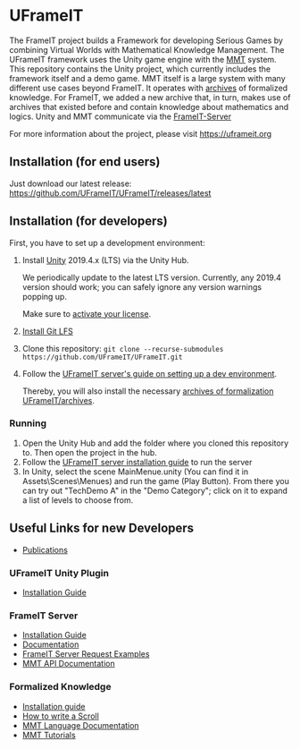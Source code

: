 # UFrameIT

The FrameIT project builds a Framework for developing Serious Games by combining Virtual Worlds with Mathematical Knowledge Management. 
The UFrameIT framework uses the Unity game engine with the [MMT](https://uniformal.github.io/) system.
This repository contains the Unity project, which currently includes the framework itself and a demo game.
MMT itself is a large system with many different use cases beyond FrameIT.
It operates with [archives](https://github.com/UFrameIT/archives) of formalized knowledge.
For FrameIT, we added a new archive that, in turn, makes use of archives that existed before and contain knowledge about mathematics and logics. 
Unity and MMT communicate via the [FrameIT-Server](https://github.com/UniFormal/MMT/tree/devel/src/frameit-mmt)

For more information about the project, please visit <https://uframeit.org>

## Installation (for end users)

Just download our latest release: <https://github.com/UFrameIT/UFrameIT/releases/latest>

## Installation (for developers)

First, you have to set up a development environment:

1. Install [Unity](https://unity3d.com/de/get-unity/download) 2019.4.x (LTS) via the Unity Hub.

   We periodically update to the latest LTS version. Currently, any 2019.4 version should work; you can safely ignore any version warnings popping up.
   
   Make sure to [activate your license](https://support.unity.com/hc/en-us/articles/211438683-How-do-I-activate-my-license).
   
2. [Install Git LFS](https://docs.github.com/en/free-pro-team@latest/github/managing-large-files/installing-git-large-file-storage)
3. Clone this repository: `git clone --recurse-submodules https://github.com/UFrameIT/UFrameIT.git`
4. Follow the [UFrameIT server's guide on setting up a dev environment](https://github.com/UniFormal/MMT/blob/devel/src/frameit-mmt/DEVENV.md).

   Thereby, you will also install the necessary [archives of formalization UFrameIT/archives](https://github.com/UFrameIT/archives).

### Running

1. Open the Unity Hub and add the folder where you cloned this repository to. Then open the project in the hub.
2. Follow the [UFrameIT server installation guide](https://github.com/UniFormal/MMT/blob/devel/src/frameit-mmt/installation.md) to run the server
3. In Unity, select the scene MainMenue.unity (You can find it in Assets\Scenes\Menues) and run the game (Play Button). From there you can try out "TechDemo A" in the "Demo Category"; click on it to expand a list of levels to choose from.

## Useful Links for new Developers
* [Publications](https://kwarc.github.io/bibs/frameit/)

### UFrameIT Unity Plugin
* [Installation Guide](https://github.com/UFrameIT/UFrameIT/blob/master/README.md)

### FrameIT Server
* [Installation Guide](https://github.com/UniFormal/MMT/blob/master/src/frameit-mmt/installation.md)
* [Documentation](https://github.com/UniFormal/MMT/blob/master/src/frameit-mmt/README.md)
* [FrameIT Server Request Examples](https://kwarc-frameit.postman.co/workspace/FrameIT-Postman-Workspace~d9c28eb0-b28c-47b9-8403-864de6799418/documentation/9866886-8347f2b8-c8a6-4c8b-800c-c4d3b01c9580)
* [MMT API Documentation](https://uniformal.github.io//doc/api/)

### Formalized Knowledge
* [Installation guide](https://github.com/UFrameIT/archives/blob/master/README.md)
* [How to write a Scroll](https://gl.mathhub.info/FrameIT/frameworld/-/tree/devel/source/Scrolls)
* [MMT Language Documentation](https://uniformal.github.io//doc/language/)
* [MMT Tutorials](https://uniformal.github.io//doc/tutorials/)


